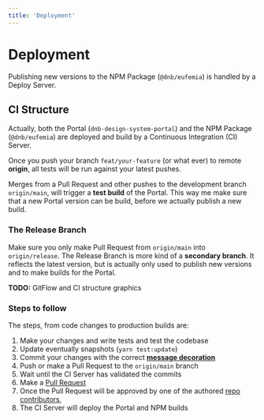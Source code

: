 ```yaml
---
title: 'Deployment'
---
```


# Deployment

Publishing new versions to the NPM Package (`@dnb/eufemia`) is handled by a Deploy Server.

## CI Structure

Actually, both the Portal (`dnb-design-system-portal`) and the NPM Package (`@dnb/eufemia`) are deployed and build by a Continuous Integration (CI) Server.

Once you push your branch `feat/your-feature` (or what ever) to remote **origin**, all tests will be run against your latest pushes.

Merges from a Pull Request and other pushes to the development branch `origin/main`, will trigger a **test build** of the Portal. This way me make sure that a new Portal version can be build, before we actually publish a new build.

### The Release Branch

Make sure you only make Pull Request from `origin/main` into `origin/release`.
The Release Branch is more kind of a **secondary branch**. It reflects the latest version, but is actually only used to publish new versions and to make builds for the Portal.

**TODO:** GitFlow and CI structure graphics

### Steps to follow

The steps, from code changes to production builds are:

1. Make your changes and write tests and test the codebase
1. Update eventually snapshots (`yarn test:update`)
1. Commit your changes with the correct **[message decoration](/contribution/commit)**
1. Push or make a Pull Request to the `origin/main` branch
1. Wait until the CI Server has validated the commits
1. Make a [Pull Request](https://github.com/dnbexperience/eufemia/compare/release...main?expand=1)
1. Once the Pull Request will be approved by one of the authored [repo contributors](https://github.com/dnbexperience/eufemia/graphs/contributors),
1. The CI Server will deploy the Portal and NPM builds
